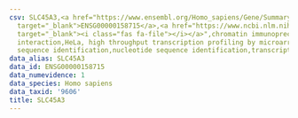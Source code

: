 ```yaml
---
csv: SLC45A3,<a href="https://www.ensembl.org/Homo_sapiens/Gene/Summary?db=core;g=ENSG00000158715"
  target="_blank">ENSG00000158715</a>,<a href="https://www.ncbi.nlm.nih.gov/pubmed/17216044"
  target="_blank"><i class="fas fa-file"></i></a>",chromatin immunoprecipitation assay,direct
  interaction,HeLa, high throughput transcription profiling by microarray,nucleotide
  sequence identification,nucleotide sequence identification,transcriptional regulation,
data_alias: SLC45A3
data_id: ENSG00000158715
data_numevidence: 1
data_species: Homo sapiens
data_taxid: '9606'
title: SLC45A3
---
```

